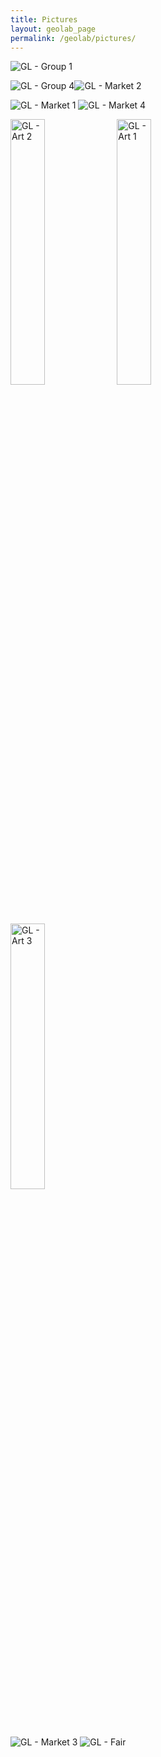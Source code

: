 ```yaml
---
title: Pictures 
layout: geolab_page
permalink: /geolab/pictures/
---
```

<img src="{{site.url}}/geolab/images/Group1.JPG" class="centerImage" style="cermax-width:150%;max-height:450px;height:auto;width:auto" class="mb-3" alt="GL - Group 1">

<img src="{{site.url}}/geolab/images/Group4.JPG" class="centerImage" style="cermax-width:100%;max-height:300px;height:auto;width:auto" class="mb-3" alt="GL - Group 4"><img src="{{site.url}}/geolab/images/Market2.jpeg" class="centerImage" style="cermax-width:100%;max-height:300px;height:auto;width:auto" class="mb-3" alt="GL - Market 2">

<img src="{{site.url}}/geolab/images/Market1.jpeg" class="centerImage" style="cermax-width:100%;max-height:300px;height:auto;width:auto" class="mb-3" alt="GL - Market 1"> <img src="{{site.url}}/geolab/images/Market4.JPG" class="centerImage" style="cermax-width:100%;max-height:300px;height:auto;width:auto" class="mb-3" alt="GL - Market 4">

<img src="{{site.url}}/geolab/images/Art2.jpeg" class="centerImage" width="33%" alt="GL - Art 2"> <img src="{{site.url}}/geolab/images/Art1.jpeg" class="centerImage" width="33%" alt="GL - Art 1"> <img src="{{site.url}}/geolab/images/Art3.png" class="centerImage" width="33%" alt="GL - Art 3">

<img src="{{site.url}}/geolab/images/Market3.JPG" class="centerImage" style="cermax-width:100%;max-height:300px;height:auto;width:auto" class="mb-3" alt="GL - Market 3"> <img src="{{site.url}}/geolab/images/Fair.jpeg" class="centerImage" style="cermax-width:100%;max-height:300px;height:auto;width:auto" class="mb-3" alt="GL - Fair">
